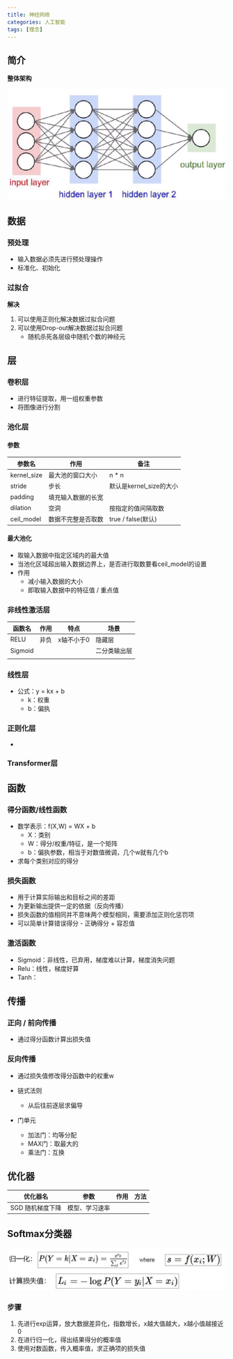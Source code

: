 ```yaml
---
title: 神经网络
categories: 人工智能
tags: [理念]
---
```


## 简介

**整体架构**

![image-20230823140316168](../../pic/image-20230823140316168.png)

## 数据

### 预处理

- 输入数据必须先进行预处理操作
- 标准化、初始化

### 过拟合

**解决**

1. 可以使用正则化解决数据过拟合问题
2. 可以使用Drop-out解决数据过拟合问题
   - 随机杀死各层级中随机个数的神经元

## 层

### 卷积层

- 进行特征提取，用一组权重参数
- 将图像进行分割

### 池化层

#### 参数

| 参数名      | 作用               | 备注                    |
| ----------- | ------------------ | ----------------------- |
| kernel_size | 最大池的窗口大小   | n * n                   |
| stride      | 步长               | 默认是kernel_size的大小 |
| padding     | 填充输入数据的长宽 |                         |
| dilation    | 空洞               | 按指定的值间隔取数      |
| ceil_model  | 数据不完整是否取数 | true / false(默认)      |

#### 最大池化

- 取输入数据中指定区域内的最大值
- 当池化区域超出输入数据边界上，是否进行取数要看ceil_model的设置
- 作用
  - 减小输入数据的大小
  - 即取输入数据中的特征值 / 重点值

### 非线性激活层

| 函数名  | 作用 | 特点       | 场景         |
| ------- | ---- | ---------- | ------------ |
| RELU    | 非负 | x轴不小于0 | 隐藏层       |
| Sigmoid |      |            | 二分类输出层 |
|         |      |            |              |

### 线性层

- 公式：y = kx + b
  - k：权重
  - b：偏执

### 正则化层

- 

### Transformer层

## 函数

### 得分函数/线性函数

- 数学表示：f(X,W) = WX + b
  - X：类别
  - W：得分/权重/特征，是一个矩阵
  - b：偏执参数，相当于对数值微调，几个w就有几个b
- 求每个类别对应的得分

### 损失函数

- 用于计算实际输出和目标之间的差距
- 为更新输出提供一定的依据（反向传播）
- 损失函数的值相同并不意味两个模型相同，需要添加正则化惩罚项
- 可以简单计算错误得分 - 正确得分 + 容忍值

### 激活函数

- Sigmoid：非线性，已弃用，梯度难以计算，梯度消失问题
- Relu：线性，梯度好算
- Tanh：

## 传播

### 正向 / 前向传播

- 通过得分函数计算出损失值

### 反向传播

- 通过损失值修改得分函数中的权重w
- 链式法则
  - 从后往前逐层求偏导

- 门单元
  - 加法门：均等分配
  - MAX门：取最大的
  - 乘法门：互换


## 优化器

| 优化器名         | 参数           | 作用 | 方法 |
| ---------------- | -------------- | ---- | ---- |
| SGD 随机梯度下降 | 模型、学习速率 |      |      |

## Softmax分类器

![image-20230508114606659](../../pic/image-20230508114606659.png)

### 步骤

1. 先进行exp运算，放大数据差异化，指数增长，x越大值越大，x越小值越接近0
2. 在进行归一化，得出结果得分的概率值
3. 使用对数函数，传入概率值，求正确项的损失值


